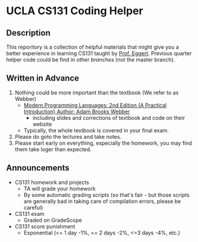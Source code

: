# UCLA CS131 Coding Helper

## Description
This reporitory is a collection of helpful materials that might give you a better experience in learning CS131 taught by [Prof. Eggert](https://samueli.ucla.edu/people/paul-eggert/). Previous quarter helper code could be find in other *branches* (not the master branch).

## Written in Advance
1. Nothing could be more important than the textbook (We refer to as Webber)
    * [Modern Programming Languages: 2nd Edition (A Practical Introduction) Author: Adam Brooks Webber](http://www.webber-labs.com/mpl/)
        * including slides and corrections of textbook and code on their website
    * Typically, the whole textbook is covered in your final exam. 
2. Please do goto the lectures and take notes.
3. Please start early on everything, especially the homework, you may find them take loger than expected.

## Announcements
* CS131 homework and projects
  - TA will grade your homework
  - By some automatic grading scripts (so that's fair - but those scripts are generally bad in taking care of compilation errors, please be careful)
* CS131 exam
  - Graded on GradeScope
* CS131 score punishment
  - Exponential (<= 1 day -1%, <= 2 days -2%, <=3 days -4%, etc.)